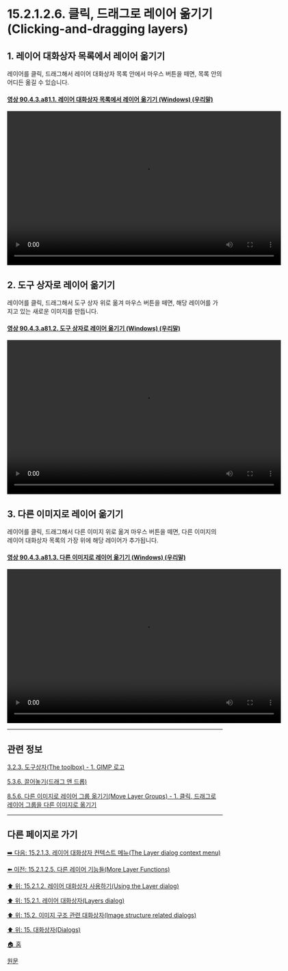 # 15.2.1.2.6. 클릭, 드래그로 레이어 옮기기(Clicking-and-dragging layers)

<a id="15-02-01-02-06-s1"></a>

## 1. 레이어 대화상자 목록에서 레이어 옮기기
레이어를 클릭, 드래그해서 레이어 대화상자 목록 안에서 마우스 버튼을 떼면, 목록 안의 어디든 옮길 수 있습니다.

<a id="90-04-03-a81-01"></a>

#### [영상 90.4.3.a81.1. 레이어 대화상자 목록에서 레이어 옮기기 (Windows) (우리말)](./90-04-0003-000-layers.md#90-04-03-a81-01)
<video controls="controls" width="640" height="360" src="https://github.com/wonder13662/gimp/assets/15767104/ce6df55a-58bd-4058-ae81-d09b40be9da3"></video>

<a id="15-02-01-02-06-s2"></a>

## 2. 도구 상자로 레이어 옮기기
레이어를 클릭, 드래그해서 도구 상자 위로 옮겨 마우스 버튼을 떼면, 해당 레이어를 가지고 있는 새로운 이미지를 만듭니다.

<a id="90-04-03-a81-02"></a>

#### [영상 90.4.3.a81.2. 도구 상자로 레이어 옮기기 (Windows) (우리말)](./90-04-0003-000-layers.md#90-04-03-a81-02)
<video controls="controls" width="640" height="360" src="https://github.com/wonder13662/gimp/assets/15767104/f04c298a-6c8c-4a33-aab7-d20748eae540"></video>

<a id="15-02-01-02-06-s3"></a>

## 3. 다른 이미지로 레이어 옮기기
레이어를 클릭, 드래그해서 다른 이미지 위로 옮겨 마우스 버튼을 떼면, 다른 이미지의 레이어 대화상자 목록의 가장 위에 해당 레이어가 추가됩니다.

<a id="90-04-03-a81-03"></a>

#### [영상 90.4.3.a81.3. 다른 이미지로 레이어 옮기기 (Windows) (우리말)](./90-04-0003-000-layers.md#90-04-03-a81-03)
<video controls="controls" width="640" height="360" src="https://github.com/wonder13662/gimp/assets/15767104/2d0175a1-fa62-46e3-bd98-4c9ffb3e7b41"></video>

***

## 관련 정보

[3.2.3. 도구상자(The toolbox) - 1. GIMP 로고](./03-02-03-the-toolbox.md#03-02-01-s1)

[5.3.6. 끌어놓기(드래그 앤 드롭)](./05-03-06-drag-and-drop.md)

[8.5.6. 다른 이미지로 레이어 그룹 옮기기(Move Layer Groups) - 1. 클릭, 드래그로 레이어 그룹을 다른 이미지로 옮기기](./08-05-06-move_layer_groups.md#08-05-06-s1)

***

## 다른 페이지로 가기

[➡️ 다음: 15.2.1.3. 레이어 대화상자 컨텍스트 메뉴(The Layer dialog context menu)](./15-02-01-03-the_layer_dialog_context_menu.md)

[⬅️ 이전: 15.2.1.2.5. 다른 레이어 기능들(More Layer Functions)](./15-02-01-02-05-more_layer_functions.md)

[⬆️ 위: 15.2.1.2. 레이어 대화상자 사용하기(Using the Layer dialog)](./15-02-01-02-00-using_the_layer_dialog.md)

[⬆️ 위: 15.2.1. 레이어 대화상자(Layers dialog)](./15-02-01-00-layers-dialog.md)

[⬆️ 위: 15.2. 이미지 구조 관련 대화상자(Image structure related dialogs)](./15-02-00-image-structure-related-dialogs.md)

[⬆️ 위: 15. 대화상자(Dialogs)](./15-00-dialogs.md)

[🏠 홈](./00-home.md)

[원문](https://docs.gimp.org/2.10/ko/gimp-dialogs-structure.html)